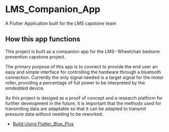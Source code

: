 # LMS_Companion_App

A Flutter Application built for the LMS capstone team

## How this app functions

This project is built as a companion app for the LMS- Wheelchair bedsore prevention capstone project.

The primary purpose of this app is to connect to provide the end user an easy and simple interface for controlling the hardware through a bluetooth connection. Currently the only signal needed is a target signal for the motor roller, providing a percentage of full power to be interpreted by the emdedded device.

As this project is desiged as a proof of concept and a research platform for further development in the future, it is important that the methods used for transmiting data are adaptable so that it can be adapted to transmit pressure data without needing to be reworked.

- [Build Using Flutter_Blue_Plus](https://pub.dev/packages/flutter_blue_plus)
